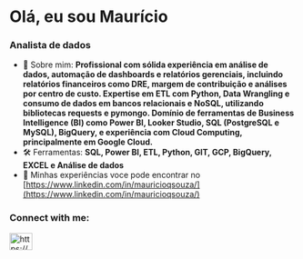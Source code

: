 <h1 align="left">Olá, eu sou Maurício</h1>
<h3 align="left">Analista de dados</h3>

- 💬 Sobre mim: **Profissional com sólida experiência em análise de dados, automação de dashboards e relatórios gerenciais, incluindo relatórios financeiros como DRE, margem de contribuição e análises por centro de custo. Expertise em ETL com Python, Data Wrangling e consumo de dados em bancos relacionais e NoSQL, utilizando bibliotecas requests e pymongo. Domínio de ferramentas de Business Intelligence (BI) como Power BI, Looker Studio, SQL (PostgreSQL e MySQL), BigQuery, e experiência com Cloud Computing, principalmente em Google Cloud.**
- 🛠 Ferramentas: **SQL, Power BI, ETL, Python, GIT, GCP, BigQuery, EXCEL e Análise de dados**
- 📄 Minhas experiências voce pode encontrar no [https://www.linkedin.com/in/mauricioqsouza/](https://www.linkedin.com/in/mauricioqsouza/)

<h3 align="left">Connect with me:</h3>
<p align="left">
<a href="https://www.linkedin.com/in/mauricioqsouza/" target="blank"><img align="center" src="https://raw.githubusercontent.com/rahuldkjain/github-profile-readme-generator/master/src/images/icons/Social/linked-in-alt.svg" alt="https://www.linkedin.com/in/mauricioqsouza/" height="30" width="40" /></a>
</p>

